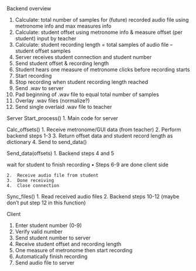Backend overview
  1.	Calculate: total number of samples for (future) recorded audio file using metronome info and max measures info
  2.	Calculate: student offset using metronome info & measure offset (per student) input by teacher
  3.	Calculate: student recording length = total samples of audio file – student offset samples
  4.	Server receives student connection and student number
  5.	Send student offset & recording length
  6.	Student hears one measure of metronome clicks before recording starts
  7.	Start recording
  8.	Stop recording when student recording length reached
  9.	Send .wav to server
  10.	Pad beginning of .wav file to equal total number of samples
  11.	Overlay .wav files (normalize?)
  12.	Send single overlaid .wav file to teacher


Server
  Start_process()
    1.	Main code for server

  Calc_offsets()
     1.	Receive metronome/GUI data (from teacher)
     2.	Perform backend steps 1-3
     3.	Return offset data and student record length as dictionary
     4.	Send to send_data()

  Send_data(offsets)
    1.	Backend steps 4 and 5

wait for student to finish recording
  •	Steps 6-9 are done client side

    2.	Receive audio file from student
    3.	Done receiving
    4.	Close connection

  Sync_files()
    1.	Read received audio files
    2.	Backend steps 10-12 (maybe don’t put step 12 in this function)

Client
  1.	Enter student number (0-9)
  2.	Verify valid number
  3.	Send student number to server
  4.	Receive student offset and recording length
  5.	One measure of metronome then start recording
  6.	Automatically finish recording
  7.	Send audio file to server
